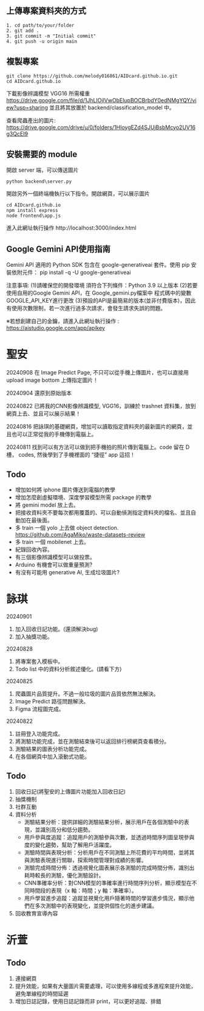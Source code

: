 ## 上傳專案資料夾的方式
```
1. cd path/to/your/folder
2. git add .
3. git commit -m "Initial commit"
4. git push -u origin main
```

## 複製專案

```
git clone https://github.com/melody016861/AIDcard.github.io.git
cd AIDcard.github.io
```

下載影像辨識模型 VGG16 所需權重
https://drive.google.com/file/d/1JhLIOjlVwObElupBOCBrbdY0edNMgYQY/view?usp=sharing
並且將其放置於 backend/classification_model 中。

查看爬蟲產出的圖片: 
https://drive.google.com/drive/u/0/folders/1HIoygEZd4SJUjBsbMcyo2UV16g3QcEI9

## 安裝需要的 module 

開啟 server 端，可以傳送圖片

```
python backend\server.py
```
開啟另外一個終端機執行以下指令。開啟網頁，可以展示圖片
```
cd AIDcard.github.io
npm install express
node frontend\app.js
```

進入此網址執行操作
http://localhost:3000/index.html


## Google Gemini API使用指南

Gemini API 適用的 Python SDK 包含在 google-generativeai 套件。使用 pip 安裝依附元件： pip install -q -U google-generativeai

注意事項: (1)請確保您的開發環境 須符合下列條件：Python 3.9 以上版本 (2)若要使用自用的Google Gemini API，在 Google_gemini.py檔案中 程式碼中的變數GOOGLE_API_KEY進行更改 (3)預設的API是最簡易的版本(並非付費版本)，因此有使用次數限制，若一次進行過多次請求，會發生請求失誤的問題。

※若想創建自己的金鑰，請進入此網址執行操作 : https://aistudio.google.com/app/apikey

# 聖安
20240908
在 Image Predict Page, 不只可以從手機上傳圖片，也可以直接用 upload image bottom 上傳指定圖片！

20240904
還原到原始版本

20240822
已將我的CNN影像辨識模型, VGG16，訓練於 trashnet 資料集，放到網頁上去、並且可以展示結果！

20240816
把詠琪的基礎網頁，增加可以讀取指定資料夾的最新圖片的網頁，並且也可以正常從我的手機傳到電腦上。

20240811
找到可以有方法可以做到把手機拍的照片傳到電腦上。code 留在 D 槽， codes, 然後學到了手機裡面的 “捷徑” app 這招！

## Todo
* 增加如何將 iphone 圖片傳送到電腦的教學
* 增加怎麼創虛擬環境、深度學習模型所需 package 的教學
* 將 gemini model 放上去。
* 把接收資料夾不要每次都用覆蓋的、可以自動偵測指定資料夾的檔名、並且自動加在最後面。
* 多 train 一個 yolo 上去做 object detection.
https://github.com/AgaMiko/waste-datasets-review
* 多 train 一個 mobilenet 上去。
* 紀錄回收內容。
* 有三個影像辨識模型可以做投票。
* Arduino 有機會可以做重量預測?
* 有沒有可能用 generative AI, 生成垃圾圖片?

# 詠琪
20240901
1. 加入回收日記功能。(還須解決bug)
2. 加入抽獎功能。

20240828
1. 將專案套入模板中。
2. Todo list 中的資料分析敘述優化。(請看下方)

20240825
1. 爬蟲圖片品質提升。不過一般垃圾的圖片品質依然無法解決。
2. Image Predict 路徑問題解決。
3. Figma 流程圖完成。

20240822
1. 註冊登入功能完成。
2. 將測驗功能完成，並在測驗結束後可以返回排行榜網頁查看積分。
3. 測驗結果的圖表分析功能完成。
4. 在各個網頁中加入滾動式功能。

## Todo
1. 回收日記(將聖安的上傳圖片功能加入回收日記)
2. 抽獎機制
3. 社群互動
4. 資料分析
   * 測驗結果分析：提供詳細的測驗結果分析，展示用戶在各個測驗中的表現，並識別高分和低分趨勢。
   * 用戶參與度追蹤：追蹤用戶的測驗參與次數，並透過時間序列圖呈現參與度的變化趨勢，幫助了解用戶活躍度。
   * 測驗時間與表現分析：分析用戶在不同測驗上所花費的平均時間，並將其與測驗表現進行關聯，探索時間管理對成績的影響。
   * 測驗完成時間分佈：透過視覺化圖表展示各測驗的完成時間分佈，識別出耗時較長的測驗，優化測驗設計。
   *  CNN準確率分析：對CNN模型的準確率進行時間序列分析，顯示模型在不同時間段的表現（x 軸：時間；y 軸：準確率）。
   *  用戶學習進步追蹤：追蹤並視覺化用戶隨著時間的學習進步情況，顯示他們在多次測驗中的表現變化，並提供個性化的進步建議。
5. 回收教育宣導內容
# 沂萱
## Todo
1. 連接網頁
2. 提升效能，如果有大量圖片需要處理，可以使用多線程或多進程來提升效能，避免單線程的時間延遲
3. 增加日誌記錄，使用日誌記錄而非 print，可以更好追蹤、排錯
